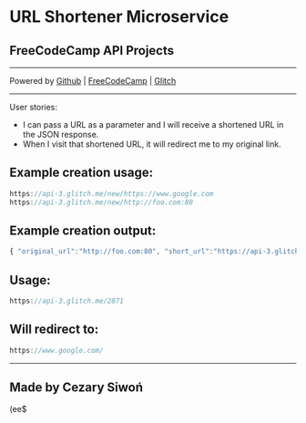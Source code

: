# URL Shortener Microservice
## FreeCodeCamp API Projects

-------------------------

Powered by [Github](https://github.com/siwoncezary/glitch_3) | [FreeCodeCamp](http://www.freecodecamp.com/siwoncezary) | [Glitch](https://api-3.glitch.me/) 

-------------------------
User stories:
- I can pass a URL as a parameter and I will receive a shortened URL in the JSON response.
- When I visit that shortened URL, it will redirect me to my original link.

## Example creation usage:

```js
https://api-3.glitch.me/new/https://www.google.com
https://api-3.glitch.me/new/http://foo.com:80
```

## Example creation output:
```js
{ "original_url":"http://foo.com:80", "short_url":"https://api-3.glitch.me/8170" }
```

## Usage:

```js
https://api-3.glitch.me/2871
```

## Will redirect to:

```js
https://www.google.com/
```

------------------
Made by Cezary Siwoń
-------------------
(ee$
